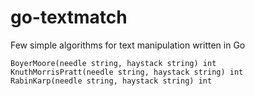 # go-textmatch

Few simple algorithms for text manipulation written in Go

```
BoyerMoore(needle string, haystack string) int
KnuthMorrisPratt(needle string, haystack string) int
RabinKarp(needle string, haystack string) int
```